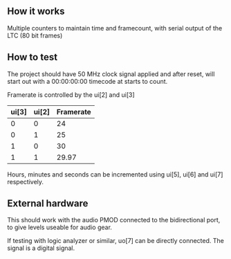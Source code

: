 <!---

This file is used to generate your project datasheet. Please fill in the information below and delete any unused
sections.

You can also include images in this folder and reference them in the markdown. Each image must be less than
512 kb in size, and the combined size of all images must be less than 1 MB.
-->

## How it works

Multiple counters to maintain time and framecount, with serial output of the LTC (80 bit frames)

## How to test

The project should have 50 MHz clock signal applied and after reset, will start out with a 00:00:00:00 timecode at starts to count.

Framerate is controlled by the ui[2] and ui[3]

| ui[3] | ui[2] | Framerate |
| ----- | ----- | --------- |
| 0     | 0     | 24        |
| 0     | 1     | 25        |
| 1     | 0     | 30        |
| 1     | 1     | 29.97     |

Hours, minutes and seconds can be incremented using ui[5], ui[6] and ui[7] respectively.

## External hardware

This should work with the audio PMOD connected to the bidirectional port, to give levels useable for audio gear.

If testing with logic analyzer or similar, uo[7] can be directly connected. The signal is a digital signal.
